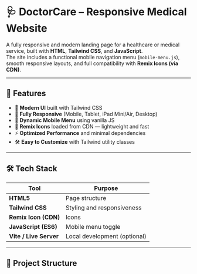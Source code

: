 # 🩺 DoctorCare – Responsive Medical Website

A fully responsive and modern landing page for a healthcare or medical service, built with **HTML**, **Tailwind CSS**, and **JavaScript**.  
The site includes a functional mobile navigation menu (`mobile-menu.js`), smooth responsive layouts, and full compatibility with **Remix Icons (via CDN)**.

---

## 🚀 Features

- 💎 **Modern UI** built with Tailwind CSS  
- 📱 **Fully Responsive** (Mobile, Tablet, iPad Mini/Air, Desktop)  
- 🧭 **Dynamic Mobile Menu** using vanilla JS  
- 🧩 **Remix Icons** loaded from CDN — lightweight and fast  
- ⚡ **Optimized Performance** and minimal dependencies  
- 🛠️ **Easy to Customize** with Tailwind utility classes

---

## 🛠️ Tech Stack

| Tool | Purpose |
|------|----------|
| **HTML5** | Page structure |
| **Tailwind CSS** | Styling and responsiveness |
| **Remix Icon (CDN)** | Icons |
| **JavaScript (ES6)** | Mobile menu toggle |
| **Vite / Live Server** | Local development (optional) |

---

## 📂 Project Structure

